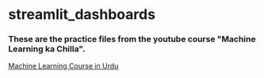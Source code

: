 # streamlit_dashboards

### These are the practice files from the youtube course "Machine Learning ka Chilla".
[Machine Learning Course in Urdu](https://www.youtube.com/watch?v=KYl9zmSt-Ik&list=PL9XvIvvVL50HHzaLPtFBOuikAWa0JdhMW)

